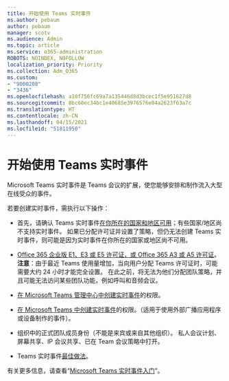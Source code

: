 ```yaml
---
title: 开始使用 Teams 实时事件
ms.author: pebaum
author: pebaum
manager: scotv
ms.audience: Admin
ms.topic: article
ms.service: o365-administration
ROBOTS: NOINDEX, NOFOLLOW
localization_priority: Priority
ms.collection: Adm_O365
ms.custom:
- "9000208"
- "3436"
ms.openlocfilehash: a10f756fc69a7a135446d8d3bcec1f5e951627d8
ms.sourcegitcommit: 8bc60ec34bc1e40685e3976576e04a2623f63a7c
ms.translationtype: HT
ms.contentlocale: zh-CN
ms.lasthandoff: 04/15/2021
ms.locfileid: "51811950"
---
```

# <a name="getting-started-with-teams-live-events"></a>开始使用 Teams 实时事件

Microsoft Teams 实时事件是 Teams 会议的扩展，使您能够安排和制作流入大型在线受众的事件。

若要创建实时事件，需执行以下操作：

- 首先，请确认 Teams 实时事件[在你所在的国家和地区可用](https://docs.microsoft.com/microsoftteams/teams-live-events/plan-for-teams-live-events#regional-availability)；有些国家/地区尚不支持实时事件。  如果已分配许可证并设置了策略，但仍无法创建 Teams 实时事件，则可能是因为实时事件在你所在的国家或地区尚不可用。

- [Office 365 企业版 E1、E3 或 E5 许可证，或 Office 365 A3 或 A5 许可证](https://docs.microsoft.com/microsoftteams/teams-live-events/set-up-for-teams-live-events#step-2-get-and-assign-licenses)。 **注意**：由于最近 Teams 使用量增加，当向用户分配 Teams 许可证时，可能需要大约 24 小时才能完全设置。 在此之前，将无法为他们分配团队策略，并且可能无法访问某些团队功能，例如呼叫和音频会议。

- [在 Microsoft Teams 管理中心中创建实时事件](https://docs.microsoft.com/microsoftteams/teams-live-events/set-up-for-teams-live-events#create-or-edit-a-live-events-policy)的权限。

- [在 Microsoft Teams 中创建实时事件](https://docs.microsoft.com/microsoftteams/teams-live-events/what-are-teams-live-events)的权限。（适用于使用外部广播应用程序或设备制作的事件）。

- 组织中的正式团队成员身份（不能是来宾或来自其他组织）。
私人会议计划、屏幕共享、IP 会议共享、已在 Team 会议策略中打开。

- Teams 实时事件[最佳做法](https://support.office.com/article/Best-practices-for-producing-a-Teams-live-event-e500370e-4dd1-4187-8b48-af10ef02cf42)。

有关更多信息，请查看“[Microsoft Teams 实时事件入门](https://support.office.com/article/get-started-with-microsoft-teams-live-events-d077fec2-a058-483e-9ab5-1494afda578a)”。